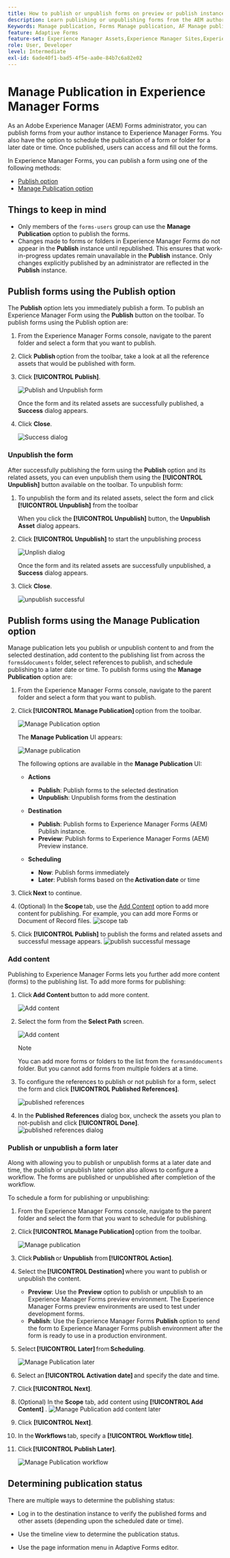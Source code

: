 ```yaml
---
title: How to publish or unpublish forms on preview or publish instances?
description: Learn publishing or unpublishing forms from the AEM author environment to preview or publish instances. Whether you are testing your forms on a staging environment or deploying them live for end-users, AEM provides streamlined tools to manage this process efficiently.
Keywords: Manage publication, Forms Manage publication, AF Manage publication, Adaptive Forms Manage publication, Cloud Manage publication
feature: Adaptive Forms
feature-set: Experience Manager Assets,Experience Manager Sites,Experience Manager, Experience Manager Forms, Experience Manager Cloud Manager
role: User, Developer
level: Intermediate
exl-id: 6ade40f1-bad5-4f5e-aa0e-84b7c6a82e02
---
```


# ​Manage Publication in Experience Manager Forms

As an Adobe Experience Manager (AEM) Forms administrator, you can publish forms from your author instance to Experience Manager Forms. You also have the option to schedule the publication of a form or folder for a later date or time. Once published, users can access and fill out the forms.

In Experience Manager Forms, you can publish a form using one of the following methods:
* [Publish option](#publish-forms-using-the-publish-option) 
* [Manage Publication option](#publish-forms-using-the-manage-publication-option)

## Things to keep in mind

* Only members of the `forms-users` group can use the **Manage Publication** option to publish the forms.
* Changes made to forms or folders in Experience Manager Forms do not appear in the **Publish** instance until republished. This ensures that work-in-progress updates remain unavailable in the **Publish** instance. Only changes explicitly published by an administrator are reflected in the **Publish** instance.

## Publish forms using the Publish option 

The **Publish** option lets you immediately publish a form. To publish an Experience Manager Form using the **Publish** button on the toolbar. To publish forms using the Publish option are:

1. From the Experience Manager Forms console, navigate to the parent folder and select a form that you want to publish. 
1. Click **Publish** option from the toolbar, take a look at all the reference assets that would be published with form.
1. Click **[!UICONTROL Publish]**. 

    ![Publish and Unpublish form](/help/edge/docs/forms/assets/publish-form-option.png)

    Once the form and its related assets are successfully published, a **Success** dialog appears. 
1. Click **Close**.

    ![Success dialog](/help/forms/assets/publish-success1.png)

### Unpublish the form

After successfully publishing the form using the **Publish** option and its related assets, you can even unpublish them using the **[!UICONTROL Unpublish]** button available on the toolbar. To unpublish form:

1. To unpublish the form and its related assets, select the form and click **[!UICONTROL Unpublish]** from the toolbar

    When you click the **[!UICONTROL Unpublish]** button, the **Unpublish Asset** dialog appears. 
1. Click **[!UICONTROL Unpublish]** to start the unpublishing process

    ![Unplish dialog](/help/forms/assets/unpublish-asset.png)

    Once the form and its related assets are successfully unpublished, a **Success** dialog appears. 
1. Click **Close**.

    ![unpublish successful](/help/forms/assets/unpublishing-start.png)

## Publish forms using the Manage Publication option

Manage publication lets you publish or unpublish content to and from the selected destination, add content to the publishing list from across the `forms&documents` folder, select references to publish, and schedule publishing to a later date or time.  To publish forms using the **Manage Publication** option are:

1. From the Experience Manager Forms console, navigate to the parent folder and select a form that you want to publish. 
1. Click **[!UICONTROL Manage Publication]** option from the toolbar.  

    ![Manage Publication option](/help/forms/assets/manage-publication-option.png) 

    The **Manage Publication** UI appears:

    ![Manage publication](/help/forms/assets/manage-publication.png)

    The following options are available in the **Manage Publication** UI:

      * **Actions** 

        * **Publish**: Publish forms to the selected destination 
        * **Unpublish**: Unpublish forms from the destination 

      * **Destination** 

         * **Publish**: Publish forms to Experience Manager Forms (AEM) Publish instance.  
         * **Preview**: Publish forms to Experience Manager Forms (AEM) Preview instance. 

      * **Scheduling** 

         * **Now**: Publish forms immediately 
         * **Later**: Publish forms based on the **Activation date** or time 

1. Click **Next** to continue. 
1. (Optional) In the **Scope** tab, use the [Add Content](#add-content) option to add more content for publishing. For example, you can add more Forms or Document of Record files. 
    ![scope tab](/help/forms/assets/scope-tab.png)
1. Click **[!UICONTROL Publish]** to publish the forms and related assets and successful message appears.
    ![publish successful message](/help/forms/assets/publish-successful.png)

### Add content 

Publishing to Experience Manager Forms lets you further add more content (forms) to the publishing list. 
To add more forms for publishing:

1. Click **Add Content** button to add more content. 

    ![Add content](/help/forms/assets/add-content.png)

2. Select the form from the **Select Path** screen.

    ![Add content](/help/forms/assets/add-assets.png)

    >[!NOTE]
    >
    > You can add more forms or folders to the list from the `formsanddocuments` folder. But you cannot add forms from multiple folders at a time.

3. To configure the references to publish or not publish for a form, select the form and click **[!UICONTROL Published References]**.  

    ![published references](/help/forms/assets/published-references.png)

4. In the **Published References** dialog box, uncheck the assets you plan to not-publish and click **[!UICONTROL Done]**. 
    ![published references dialog](/help/forms/assets/published-references-dialog.png)

<!--
### Include Folder Settings
By default, publishing a folder to Experience Manager Forms publishes all the assets, subfolders, and their references. To filter the folder for publishing:

1. Click **[Include Folder Settings]** to filter the folder.

    ![Include folder](/help/forms/assets/include-folder.png)

    The **[UICONTROL Include Folder Settings]** dialog appears. 
    
    ![Include folder dialog](/help/forms/assets/include-folder-dialog.png)
    
    The **[UICONTROL Include Folder Settings]** includes following options:

    * **[!UICONTROL Include folder contents]** checkbox. 
        * If selected, all forms and assets in the chosen folder, its subfolders (including all forms and assets within them), and references are published.
        * If not selected, only the forms and assets in the selected folder are published, while subfolder forms and assets are not.

    * **[!UICONTROL Include only immediate folder contents]** checkbox
        Selecting the **[!UICONTROL Include folder contents]** checkbox enables the **[!UICONTROL Include only immediate folder contents]** checkbox for selection.

        * If you select both options, all the forms and assets of the selected folder, subfolders (empty), and references are published. The forms and assets of the subfolders are not published.
        * -->


### Publish or unpublish a form later 

Along with allowing you to publish or unpublish forms at a later date and time, the publish or unpublish later option also allows to configure a workflow. The forms are published or unpublished after completion of the workflow. 

To schedule a form for publishing or unpublishing: 

1. From the Experience Manager Forms console, navigate to the parent folder and select the form that you want to schedule for publishing. 
1. Click **[!UICONTROL Manage Publication]** option from the toolbar. 

    ![Manage publication](/help/forms/assets/manage-publication.png)

1. Click **Publish** or **Unpublish** from **[!UICONTROL Action]**.
1. Select the **[!UICONTROL Destination]** where you want to publish or unpublish the content.  
    * **Preview**: Use the **Preview** option to publish or unpublish to an Experience Manager Forms preview environment. The Experience Manager Forms preview environments are used to test under development forms.  
    * **Publish**: Use the Experience Manager Forms **Publish** option to send the form to Experience Manager Forms publish environment after the form is ready to use in a production environment.  
 
1. Select **[!UICONTROL Later]** from **Scheduling**. 

    ![Manage Publication later](/help/forms/assets/manage-publication-later.png)

1. Select an **[!UICONTROL Activation date]** and specify the date and time. 
1. Click **[!UICONTROL Next]**. 
1. (Optional) In the **Scope** tab, add content using **[!UICONTROL Add Content]** . 
    ![Manage Publication add content later](/help/forms/assets/publish-later-add-content.png)
1. Click **[!UICONTROL Next]**. 
1. In the **Workflows** tab, specify a **[!UICONTROL Workflow title]**. 
1.  Click **[!UICONTROL Publish Later]**. 

     ![Manage Publication workflow](/help/forms/assets/manage-publication-workflows.png)

## Determining publication status 

There are multiple ways to determine the publishing status: 

* Log in to the destination instance to verify the published forms and other assets (depending upon the scheduled date or time). 

* Use the timeline view to determine the publication status. 

* Use the page information menu in Adaptive Forms editor.
